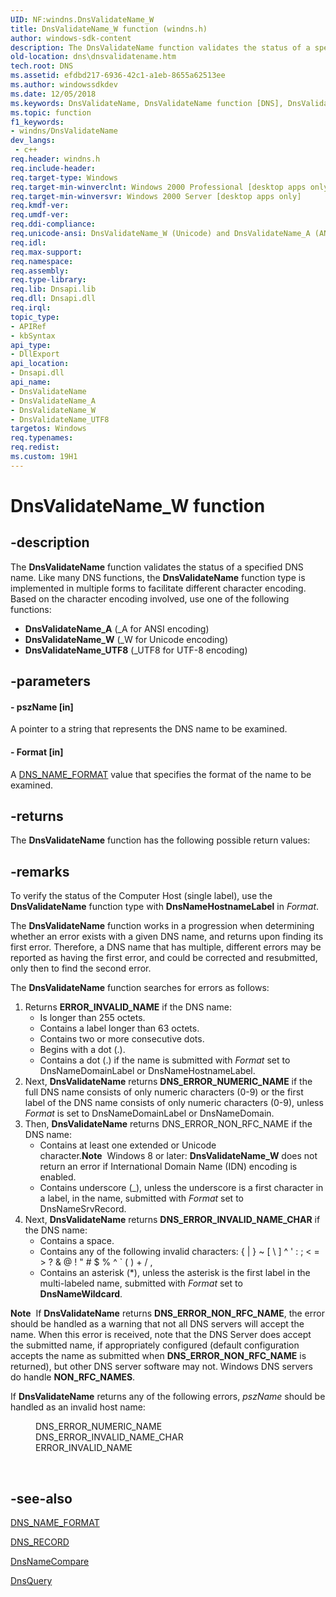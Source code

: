 ```yaml
---
UID: NF:windns.DnsValidateName_W
title: DnsValidateName_W function (windns.h)
author: windows-sdk-content
description: The DnsValidateName function validates the status of a specified DNS name.
old-location: dns\dnsvalidatename.htm
tech.root: DNS
ms.assetid: efdbd217-6936-42c1-a1eb-8655a62513ee
ms.author: windowssdkdev
ms.date: 12/05/2018
ms.keywords: DnsValidateName, DnsValidateName function [DNS], DnsValidateName_A, DnsValidateName_UTF8, DnsValidateName_W, _dns_dnsvalidatename, dns.dnsvalidatename, windns/DnsValidateName, windns/DnsValidateName_A, windns/DnsValidateName_UTF8, windns/DnsValidateName_W
ms.topic: function
f1_keywords:
- windns/DnsValidateName
dev_langs:
 - c++
req.header: windns.h
req.include-header: 
req.target-type: Windows
req.target-min-winverclnt: Windows 2000 Professional [desktop apps only]
req.target-min-winversvr: Windows 2000 Server [desktop apps only]
req.kmdf-ver: 
req.umdf-ver: 
req.ddi-compliance: 
req.unicode-ansi: DnsValidateName_W (Unicode) and DnsValidateName_A (ANSI)
req.idl: 
req.max-support: 
req.namespace: 
req.assembly: 
req.type-library: 
req.lib: Dnsapi.lib
req.dll: Dnsapi.dll
req.irql: 
topic_type:
- APIRef
- kbSyntax
api_type:
- DllExport
api_location:
- Dnsapi.dll
api_name:
- DnsValidateName
- DnsValidateName_A
- DnsValidateName_W
- DnsValidateName_UTF8
targetos: Windows
req.typenames: 
req.redist: 
ms.custom: 19H1
---
```


# DnsValidateName_W function


## -description


The 
<b>DnsValidateName</b> function validates the status of a specified DNS name. Like many DNS functions, the 
<b>DnsValidateName</b> function type is implemented in multiple forms to facilitate different character encoding. Based on the character encoding involved, use one of the following functions:
<ul>
<li>
<b>DnsValidateName_A</b> (_A for ANSI encoding)

</li>
<li>
<b>DnsValidateName_W</b> (_W for Unicode encoding)

</li>
<li>
<b>DnsValidateName_UTF8</b> (_UTF8 for UTF-8 encoding)

</li>
</ul>

## -parameters




#### - pszName [in]

A pointer to a string that represents the DNS name to be examined.


#### - Format [in]

A <a href="https://docs.microsoft.com/windows/desktop/api/windns/ne-windns-dns_name_format">DNS_NAME_FORMAT</a> value that specifies the format of the name to be examined.


## -returns



The 
<b>DnsValidateName</b> function has the following possible return values:




## -remarks



To verify the status of the Computer Host (single label), use the 
<b>DnsValidateName</b> function type with <b>DnsNameHostnameLabel</b> in <i>Format</i>.

The 
<b>DnsValidateName</b> function works in a progression when determining whether an error exists with a given DNS name, and returns upon finding its first error. Therefore, a DNS name that has multiple, different errors may be reported as having the first error, and could be corrected and resubmitted, only then to find the second error.

The 
<b>DnsValidateName</b> function searches for errors as follows:

<ol>
<li>Returns <b>ERROR_INVALID_NAME</b> if the DNS name:
						<ul>
<li>Is longer than 255 octets.</li>
<li>Contains a label longer than 63 octets.</li>
<li>Contains two or more consecutive dots.</li>
<li>Begins with a dot (.).</li>
<li>Contains a dot (.) if the name is submitted with <i>Format</i> set to DnsNameDomainLabel or DnsNameHostnameLabel.</li>
</ul>
</li>
<li>Next, 
<b>DnsValidateName</b> returns <b>DNS_ERROR_NUMERIC_NAME</b> if the full DNS name consists of only  numeric characters (0-9) or the first label of the DNS name consists of only numeric characters (0-9), unless <i>Format</i> is set to DnsNameDomainLabel or DnsNameDomain.</li>
<li>Then, 
<b>DnsValidateName</b> returns DNS_ERROR_NON_RFC_NAME if the DNS name:
						<ul>
<li>Contains at least one extended or Unicode character.<b>Note</b>  Windows 8 or later: <b>DnsValidateName_W</b> does not return an error if International Domain Name (IDN) encoding is enabled.

</li>
<li>Contains underscore (_), unless the underscore is a first character in a label, in the name, submitted with <i>Format</i> set to DnsNameSrvRecord.</li>
</ul>
</li>
<li>Next, 
<b>DnsValidateName</b> returns <b>DNS_ERROR_INVALID_NAME_CHAR</b> if the DNS name:
						<ul>
<li>Contains a space.</li>
<li>Contains any of the following invalid characters: { | } ~ [ \ ] ^ ' : ; &lt; = &gt; ? &amp; @ ! " # $ % ^ ` ( ) + / ,</li>
<li>Contains an asterisk (*), unless the asterisk is the first label in the multi-labeled name, submitted with <i>Format</i> set to <b>DnsNameWildcard</b>.</li>
</ul>
</li>
</ol>
<div class="alert"><b>Note</b>  If 
<b>DnsValidateName</b> returns <b>DNS_ERROR_NON_RFC_NAME</b>, the error should be handled as a warning that not all DNS servers will accept the name. When this error is received, note that the DNS Server does accept the submitted name, if appropriately configured (default configuration accepts the name as submitted when <b>DNS_ERROR_NON_RFC_NAME</b> is returned), but other DNS server software may not. Windows DNS servers do handle <b>NON_RFC_NAMES</b>.<p class="note">If 
<b>DnsValidateName</b> returns any of the following errors, <i>pszName</i> should be handled as an invalid host name:

<dl>
<dd>DNS_ERROR_NUMERIC_NAME</dd>
<dd>DNS_ERROR_INVALID_NAME_CHAR</dd>
<dd>ERROR_INVALID_NAME</dd>
</dl>
</div>
<div> </div>



## -see-also




<a href="https://docs.microsoft.com/windows/desktop/api/windns/ne-windns-dns_name_format">DNS_NAME_FORMAT</a>



<a href="https://docs.microsoft.com/windows/win32/api/windns/ns-windns-dns_recorda">DNS_RECORD</a>



<a href="https://docs.microsoft.com/windows/desktop/api/windns/nf-windns-dnsnamecompare">DnsNameCompare</a>



<a href="https://docs.microsoft.com/windows/desktop/api/windns/nf-windns-dnsquery_a">DnsQuery</a>
 

 

